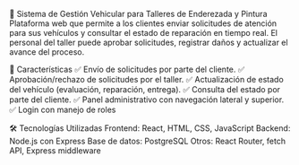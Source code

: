 🚗 Sistema de Gestión Vehicular para Talleres de Enderezada y Pintura
Plataforma web que permite a los clientes enviar solicitudes de atención para sus vehículos y consultar el estado de reparación en tiempo real. 
El personal del taller puede aprobar solicitudes, registrar daños y actualizar el avance del proceso.

🚀 Características
✅ Envío de solicitudes por parte del cliente.
✅ Aprobación/rechazo de solicitudes por el taller.
✅ Actualización de estado del vehículo (evaluación, reparación, entrega).
✅ Consulta del estado por parte del cliente.
✅ Panel administrativo con navegación lateral y superior.
✅ Login con manejo de roles

🛠️ Tecnologías Utilizadas
Frontend: React, HTML, CSS, JavaScript
Backend: Node.js con Express
Base de datos: PostgreSQL
Otros: React Router, fetch API, Express middleware
